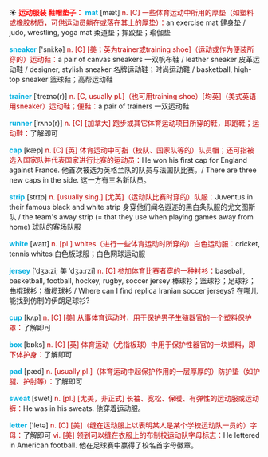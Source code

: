 ☀ <font color="red">**运动服装 鞋帽垫子：**</font>
<font color="sky blue">**mat**</font> [mæt] 
<font color="#c00000">n. [C] 一些体育运动中所用的厚垫（如塑料或橡胶材质，可供运动员躺在或落在其上的厚垫）：</font>an exercise mat 健身垫 / judo, wrestling, yoga mat 柔道垫；摔跤垫；瑜伽垫

<font color="sky blue">**sneaker**</font> ['sni:kə] 
<font color="#c00000">n. [C] [美；英为trainer或training shoe]（运动或作为便装所穿的）运动鞋：</font>a pair of canvas sneakers 一双帆布鞋 / leather sneaker 皮革运动鞋 / designer, stylish sneaker 名牌运动鞋；时尚运动鞋 / basketball, high-top sneaker 篮球鞋；高帮运动鞋
                      
<font color="sky blue">**trainer**</font> [ˈtreɪnə(r)]
<font color="#c00000">n. [C, usually pl.]（也可用training shoe）[均英]（美式英语用sneaker）运动鞋；便鞋：</font>a pair of trainers 一双运动鞋

<font color="sky blue">**runner**</font> [ˈrʌnə(r)]
<font color="#c00000">n. [C] [加拿大] 跑步或其它体育运动项目所穿的鞋，即跑鞋；运动鞋：</font>了解即可

 <font color="sky blue">**cap**</font> [kæp] 
<font color="#c00000">n. [C] [英] 体育运动中可指（校队、国家队等的）队员帽；还可指被选入国家队并代表国家进行比赛的运动员：</font>He won his first cap for England against France. 他首次被选为英格兰队的队员与法国队比赛。/ There are three new caps in the side. 这一方有三名新队员。
    
<font color="sky blue">**strip**</font> [strɪp]
<font color="#c00000">n. [usually sing.] [尤英]（运动队比赛时穿的）队服：</font>Juventus in their famous black and white strip 身穿他们闻名遐迩的黑白条队服的尤文图斯队 / the team's away strip (= that they use when playing games away from home) 球队的客场队服

<font color="sky blue">**white**</font> [waɪt] 
<font color="#c00000">n. [pl.] whites（进行一些体育运动时所穿的）白色运动服：</font>cricket, tennis whites 白色板球服；白色网球运动服
           
<font color="sky blue">**jersey**</font> [ˈdʒɜ:zi; 美 ˈdʒɜ:rzi]
<font color="#c00000">n. [C] 参加体育比赛者穿的一种衬衫：</font>baseball, basketball, football, hockey, rugby, soccer jersey 棒球衫；篮球衫；足球衫；曲棍球衫；橄榄球衫 / Where can I find replica Iranian soccer jerseys? 在哪儿能找到仿制的伊朗足球衫?

<font color="sky blue">**cup**</font> [kʌp] 
<font color="#c00000">n. [C] [美] 从事体育运动时，用于保护男子生殖器官的一个塑料保护罩：</font>了解即可

<font color="sky blue">**box**</font> [bɒks] 
<font color="#c00000">n. [C] [英] 体育运动（尤指板球）中用于保护性器官的一块塑料，即下体护身：</font>了解即可
           
<font color="sky blue">**pad**</font> [pæd]
<font color="#c00000">n. [usually pl.]（体育运动中起保护作用的一层厚厚的）防护垫（如护腿、护肘等）：</font>了解即可
 
<font color="sky blue">**sweat**</font> [swet] 
<font color="#c00000">n. [pl.] [尤美，非正式] 长袖、宽松、保暖、有弹性的运动服或运动裤：</font>He was in his sweats. 他穿着运动服。

<font color="sky blue">**letter**</font> ['letə] 
<font color="#c00000">n. [C] [美]（缝在运动服上以表明某人是某个学校运动队一员的）字母：</font>了解即可 <font color="#c00000">vi. [美] 领到可以缝在衣服上的布制校运动队字母标志：</font>He lettered in American football. 他在足球赛中赢得了校名首字母徽章。

